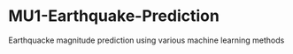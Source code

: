 # MU1-Earthquake-Prediction
Earthquacke magnitude prediction using various machine learning methods
